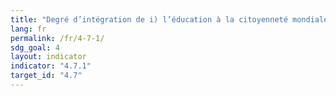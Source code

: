 ```yaml
---
title: "Degré d’intégration de i) l’éducation à la citoyenneté mondiale et ii) l’éducation au développement durable, y compris l’égalité des sexes et le respect des droits de l’homme, dans a) les politiques nationales d’éducation, b) les programmes d’enseignement, c) la formation des enseignants et d) l’évaluation des étudiants"
lang: fr
permalink: /fr/4-7-1/
sdg_goal: 4
layout: indicator
indicator: "4.7.1"
target_id: "4.7"
---
```


